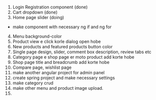 1. Login Registration component (done)
2. Cart dropdown (done)
3. Home page slider (doing)
* make component with necessary ng if and ng for
4. Menu background-color
5. Product view e click korle dialog open hobe
6. New products and featured products button color
7. Single page design, slider, comment box description, review tabs etc
8. Category page e shop page er moto product add korte hobe
9. Shop page title and breadcrumb add korte hobe
10. Compare page, wishlist page
11. make another angular project for admin panel
12. create spring project and make necessary settings
13. make category crud
14. make other menu and product image upload. 
15. 
